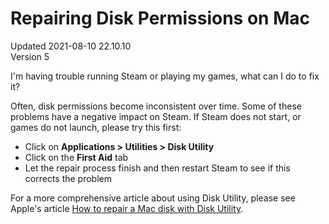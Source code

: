 # Repairing Disk Permissions on Mac
Updated 2021-08-10 22.10.10  
Version 5  

I'm having trouble running Steam or playing my games, what can I do to fix it?  
  
Often, disk permissions become inconsistent over time. Some of these problems have a negative impact on Steam. If Steam does not start, or games do not launch, please try this first:  

* Click on **Applications > Utilities > Disk Utility**
* Click on the **First Aid** tab
* Let the repair process finish and then restart Steam to see if this corrects the problem

    
  
For a more comprehensive article about using Disk Utility, please see Apple's article [How to repair a Mac disk with Disk Utility](https://support.apple.com/en-us/HT210898).